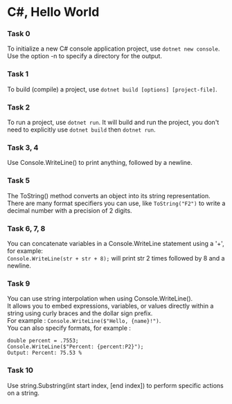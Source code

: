 # C#, Hello World
### Task 0
To initialize a new C# console application project, use `dotnet new console`. <br>
Use the option -n to specify a directory for the output.

### Task 1
To build (compile) a project, use `dotnet build [options] [project-file]`.

### Task 2
To run a project, use `dotnet run`. It will build and run the project, you don't need to
explicitly use `dotnet build` then `dotnet run`.

### Task 3, 4
Use Console.WriteLine() to print anything, followed by a newline.

### Task 5
The ToString() method converts an object into its string representation.<br>
There are many format specifiers you can use, like `ToString("F2")` to write a decimal number with a precision of 2 digits.

### Task 6, 7, 8
You can concatenate variables in a Console.WriteLine statement using a '+', for example: <br>
`Console.WriteLine(str + str + 8);` will print str 2 times followed by 8 and a newline.

### Task 9
You can use string interpolation when using Console.WriteLine().<br>
It allows you to embed expressions, variables, or values directly within a string using curly braces and the dollar sign prefix.<br>
For example : `Console.WriteLine($"Hello, {name}!")`.<br>
You can also specify formats, for example :
```
double percent = .7553;
Console.WriteLine($"Percent: {percent:P2}");
Output: Percent: 75.53 %
```

### Task 10
Use string.Substring(int start index, [end index]) to perform specific actions on a string.